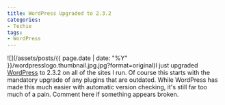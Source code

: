 ```yaml
---
title: WordPress Upgraded to 2.3.2
categories:
- Techie
tags:
- WordPress
---
```


![](/assets/posts/{{ page.date | date: "%Y" }}/wordpresslogo.thumbnail.jpg.jpg?format=original)I just upgraded [WordPress](http://www.wordpress.org/) to 2.3.2 on all of the sites I run. Of course this starts with the mandatory upgrade of any plugins that are outdated. While WordPress has made this much easier with automatic version checking, it's still far too much of a pain.
Comment here if something appears broken.
